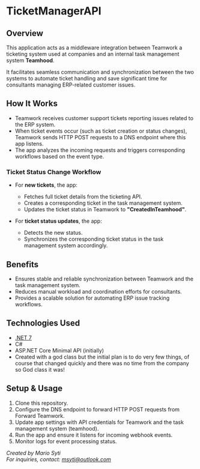 # TicketManagerAPI

## Overview

This application acts as a middleware integration between Teamwork a ticketing system used at companies and an internal task management system **Teamhood**.

It facilitates seamless communication and synchronization between the two systems to automate ticket handling and save significant time for consultants managing ERP-related customer issues.

## How It Works

- Teamwork receives customer support tickets reporting issues related to the ERP system.
- When ticket events occur (such as ticket creation or status changes), Teamwork sends HTTP POST requests to a DNS endpoint where this app listens.
- The app analyzes the incoming requests and triggers corresponding workflows based on the event type.

### Ticket Status Change Workflow

- For **new tickets**, the app:
  - Fetches full ticket details from the ticketing API.
  - Creates a corresponding ticket in the task management system.
  - Updates the ticket status in Teamwork to **"CreatedInTeamhood"**.

- For **ticket status updates**, the app:
  - Detects the new status.
  - Synchronizes the corresponding ticket status in the task management system accordingly.

## Benefits

- Ensures stable and reliable synchronization between Teamwork and the task management system.
- Reduces manual workload and coordination efforts for consultants.
- Provides a scalable solution for automating ERP issue tracking workflows.

## Technologies Used

- [.NET 7](https://dotnet.microsoft.com/)
- C#
- ASP.NET Core Minimal API (initially)
- Created with a god class but the initial plan is to do very few things, of course that changed quickly and there was no time from the company so God class it was!

## Setup & Usage

1. Clone this repository.
2. Configure the DNS endpoint to forward HTTP POST requests from Forward Teamwork.
3. Update app settings with API credentials for Teamwork and the task management system (teamhood).
4. Run the app and ensure it listens for incoming webhook events.
5. Monitor logs for event processing status.

*Created by Mario Syti*  
*For inquiries, contact: msyti@outlook.com*
